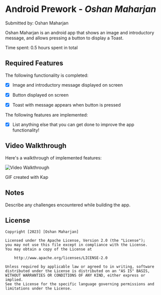 # Android Prework - *Oshan Maharjan*

Submitted by: Oshan Maharjan

Oshan Maharjan is an android app that shows an image and introductory message, and allows pressing a button to display a Toast. 

Time spent: 0.5 hours spent in total

## Required Features

The following functionality is completed:

* [X] Image and introductory message displayed on screen
* [x] Button displayed on screen 

* [x] Toast with message appears when button is pressed 

The following features are implemented:

* [x] List anything else that you can get done to improve the app functionality!

## Video Walkthrough

Here's a walkthrough of implemented features:

<img src='https://github.com/oshanma/Profile/assets/134091025/547de626-0460-46fc-8b15-8acd1102f34f' title='Video Walkthrough' width='' alt='Video Walkthrough' />

<!-- Replace this with whatever GIF tool you used! -->
GIF created with Kap
<!-- Recommended tools:
[Kap](https://getkap.co/) for macOS
[ScreenToGif](https://www.screentogif.com/) for Windows
[peek](https://github.com/phw/peek) for Linux. -->

## Notes

Describe any challenges encountered while building the app.

## License

    Copyright [2023] [Oshan Maharjan]

    Licensed under the Apache License, Version 2.0 (the "License");
    you may not use this file except in compliance with the License.
    You may obtain a copy of the License at

        http://www.apache.org/licenses/LICENSE-2.0

    Unless required by applicable law or agreed to in writing, software
    distributed under the License is distributed on an "AS IS" BASIS,
    WITHOUT WARRANTIES OR CONDITIONS OF ANY KIND, either express or implied.
    See the License for the specific language governing permissions and
    limitations under the License.

